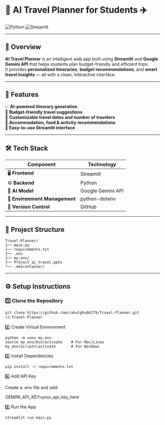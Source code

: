 # 🧭 AI Travel Planner for Students ✈️  
![Python](https://img.shields.io/badge/Python-3.9%2B-blue?logo=python&logoColor=white)
![Streamlit](https://img.shields.io/badge/Streamlit-App-red?logo=streamlit) 

---

## 🎯 Overview
**AI Travel Planner** is an intelligent web app built using **Streamlit** and **Google Gemini API** that helps students plan budget-friendly and efficient trips.  
It provides **personalized itineraries**, **budget recommendations**, and **smart travel insights** — all with a clean, interactive interface.  

---

## 🚀 Features
✅ **AI-powered itinerary generation**  
💸 **Budget-friendly travel suggestions**  
📅 **Customizable travel dates and number of travelers**  
🏨 **Accommodation, food & activity recommendations**  
🧭 **Easy-to-use Streamlit interface**

---

## 🛠️ Tech Stack
| Component | Technology |
|------------|-------------|
| 🖥️ **Frontend** | Streamlit |
| ⚙️ **Backend** | Python |
| 🤖 **AI Model** | Google Gemini API |
| 🔐 **Environment Management** | python-dotenv |
| 🧾 **Version Control** | GitHub |

---

## 📂 Project Structure
```
Travel-Planner/
├── main.py 
├── requirements.txt 
├── .env 
├── my_env/ 
├── Project_ai_travel.pptx 
└── .devcontainer/ 

```


---

## ⚙️ Setup Instructions

### 1️⃣ Clone the Repository
```bash
git clone https://github.com/rahulghub8279/Travel-Planner.git
cd Travel-Planner
```

2️⃣ Create Virtual Environment
```
python -m venv my_env
source my_env/bin/activate    # For Mac/Linux
my_env\Scripts\activate       # For Windows
```

3️⃣ Install Dependencies
```
pip install -r requirements.txt
```
4️⃣ Add API Key

Create a .env file and add:

GEMINI_API_KEY=your_api_key_here

5️⃣ Run the App
```
streamlit run main.py
```
